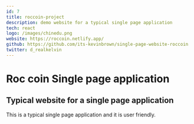 ```yaml
---
id: 7
title: roccoin-project
description: demo website for a typical single page application
tech: react
logo: /images/chinedu.png
website: https://roccoin.netlify.app/
github: https://github.com/its-kevinbrown/single-page-website-roccoin
twitter: d_realkelvin
---
```


# Roc coin Single page application
## Typical website for a single page application

This is a typical single page application and it is user friendly.

